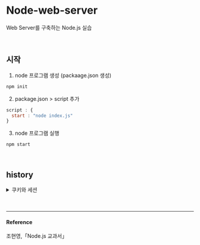 # Node-web-server
Web Server를 구축하는 Node.js 실습

<br/>

## 시작

1. node 프로그램 생성 (packaage.json 생성) 
```js
npm init
```

2. package.json > script 추가
```js
script : {
  start : "node index.js"
}
```

3. node 프로그램 실행
```js
npm start
```



<br/>

## history 
<details>
  <summary>쿠키와 세션</summary>
  <div markdown="1">    
  
  [쿠키 파싱](https://github.com/Jye019/Node-web-server/create-web-server/cookie-session)  
  </div>
</details>
<br/>
<br/>

---
#### Reference
조현영,「Node.js 교과서」 
